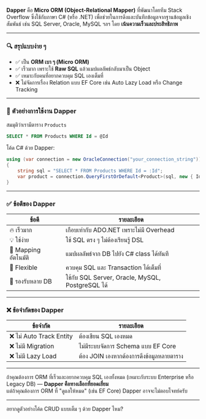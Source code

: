 **Dapper** คือ **Micro ORM (Object-Relational Mapper)** ที่พัฒนาโดยทีม Stack Overflow ซึ่งใช้กับภาษา C# (หรือ .NET) เพื่อช่วยในการดึงและบันทึกข้อมูลจากฐานข้อมูลเชิงสัมพันธ์ เช่น SQL Server, Oracle, MySQL ฯลฯ โดย **เน้นความเร็วและประสิทธิภาพ**

---

### 🔍 สรุปแบบง่าย ๆ

- ✅ เป็น **ORM เบา ๆ (Micro ORM)**
- ✅ เร็วมาก เพราะใช้ **Raw SQL** แล้วแมปผลลัพธ์กลับมาเป็น Object
- ✅ เหมาะกับคนที่อยากควบคุม SQL เองเต็มที่
- ❌ ไม่จัดการเรื่อง Relation แบบ EF Core เช่น Auto Lazy Load หรือ Change Tracking

---

### 🔧 ตัวอย่างการใช้งาน Dapper

สมมุติว่าเรามีตาราง `Products`

```sql
SELECT * FROM Products WHERE Id = @Id
```

โค้ด C# ด้วย Dapper:

```csharp
using (var connection = new OracleConnection("your_connection_string"))
{
    string sql = "SELECT * FROM Products WHERE Id = :Id";
    var product = connection.QueryFirstOrDefault<Product>(sql, new { Id = 1 });
}
```

---

### ✅ ข้อดีของ Dapper

| ข้อดี | รายละเอียด |
|-------|-------------|
| 🔥 เร็วมาก | เกือบเท่ากับ ADO.NET เพราะไม่มี Overhead |
| 💡 ใช้ง่าย | ใช้ SQL ตรง ๆ ไม่ต้องเรียนรู้ DSL |
| 🔄 Mapping อัตโนมัติ | แมปผลลัพธ์จาก DB ไปยัง C# class ได้ทันที |
| 🧩 Flexible | ควบคุม SQL และ Transaction ได้เต็มที่ |
| 🤝 รองรับหลาย DB | ใช้กับ SQL Server, Oracle, MySQL, PostgreSQL ได้ |

---

### ❌ ข้อจำกัดของ Dapper

| ข้อจำกัด | รายละเอียด |
|-----------|--------------|
| ❌ ไม่ Auto Track Entity | ต้องเขียน SQL เองหมด |
| ❌ ไม่มี Migration | ไม่มีระบบจัดการ Schema แบบ EF Core |
| ❌ ไม่มี Lazy Load | ต้อง JOIN เองหากต้องการดึงข้อมูลหลายตาราง |

---

ถ้าคุณต้องการ ORM ที่เร็วและอยากควบคุม SQL เองทั้งหมด (เหมาะกับระบบ Enterprise หรือ Legacy DB) — **Dapper คือทางเลือกที่ยอดเยี่ยม**  
แต่ถ้าคุณต้องการ ORM ที่ "ดูแลให้หมด" (เช่น EF Core) Dapper อาจจะไม่ตอบโจทย์ครับ

---

อยากดูตัวอย่างโค้ด CRUD แบบเต็ม ๆ ด้วย Dapper ไหม?
